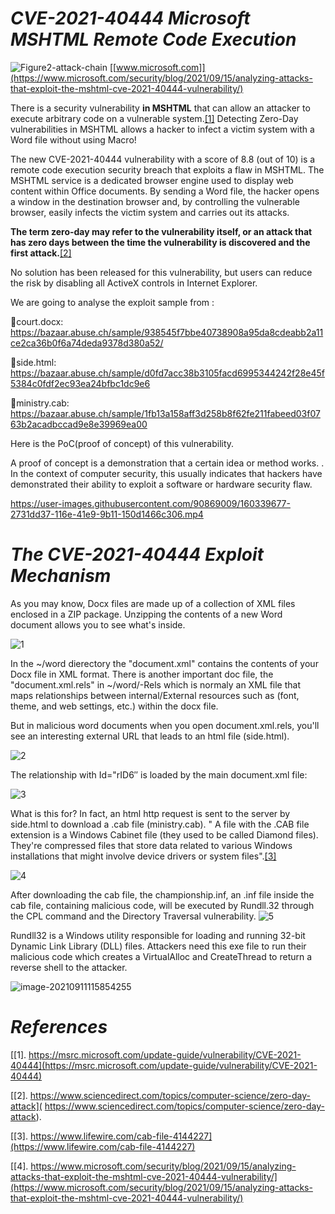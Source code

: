 # *CVE-2021-40444 Microsoft MSHTML Remote Code Execution*
![Figure2-attack-chain](https://user-images.githubusercontent.com/90869009/160360721-c4683036-9a13-437e-b574-818fd57a932a.png)
                                   [[www.microsoft.com]](https://www.microsoft.com/security/blog/2021/09/15/analyzing-attacks-that-exploit-the-mshtml-cve-2021-40444-vulnerability/)

There is a security vulnerability **in MSHTML** that can allow an attacker to execute arbitrary code on a vulnerable system.[[1]](https://msrc.microsoft.com/update-guide/vulnerability/CVE-2021-40444) Detecting Zero-Day vulnerabilities in MSHTML allows a hacker to infect a victim system with a Word file without using Macro!

The new CVE-2021-40444 vulnerability with a score of 8.8 (out of 10) is a remote code execution security breach that exploits a flaw in MSHTML. The MSHTML service is a dedicated browser engine used to display web content within Office documents. By sending a Word file, the hacker opens a window in the destination browser and, by controlling the vulnerable browser, easily infects the victim system and carries out its attacks.

**The term zero-day may refer to the vulnerability itself, or an attack that has zero days between the time the vulnerability is discovered and the first attack.**[[2]](https://krebsonsecurity.com/2021/09/microsoft-attackers-exploiting-windows-zero-day-flaw)

No solution has been released for this vulnerability, but users can reduce the risk by disabling all ActiveX controls in Internet Explorer.


We are going to analyse the exploit sample from :

📌court.docx: https://bazaar.abuse.ch/sample/938545f7bbe40738908a95da8cdeabb2a11ce2ca36b0f6a74deda9378d380a52/

📌side.html: https://bazaar.abuse.ch/sample/d0fd7acc38b3105facd6995344242f28e45f5384c0fdf2ec93ea24bfbc1dc9e6

📌ministry.cab: https://bazaar.abuse.ch/sample/1fb13a158aff3d258b8f62fe211fabeed03f0763b2acadbccad9e8e39969ea00

Here is the PoC(proof of concept) of this vulnerability.

A proof of concept is a demonstration that a certain idea or method works. . In the context of computer security, this usually indicates that hackers have demonstrated their ability to exploit a software or hardware security flaw. 

https://user-images.githubusercontent.com/90869009/160339677-2731dd37-116e-41e9-9b11-150d1466c306.mp4


# *The CVE-2021-40444 Exploit Mechanism*

As you may know, Docx files are made up of a collection of XML files enclosed in a ZIP package. Unzipping the contents of a new Word document allows you to see what's inside.

![1](https://user-images.githubusercontent.com/90869009/160325889-18092c10-3ef7-4664-b85c-6e3a0eb9a33f.jpg)

In the ~/word dierectory the  "document.xml" contains the contents of your Docx file in XML format. There is another important doc file, the "document.xml.rels" in ~/word/-Rels  which is normaly an  XML file that maps relationships between internal/External resources such as (font, theme, and web settings, etc.) within the docx file. 

But in malicious word documents when you open document.xml.rels, you'll see an interesting external URL that leads to an html file (side.html). 

![2](https://user-images.githubusercontent.com/90869009/160345733-16d6bafb-4c18-489f-94cf-f27b573172ca.jpg)


The relationship with Id="rID6″ is loaded by the main document.xml file:

![3](https://user-images.githubusercontent.com/90869009/160345152-c46d78e5-156a-4445-a816-62cd644f559a.jpg)

What is this for? In fact, an html http request is sent to the server by side.html to download a .cab file (ministry.cab). " A file with the .CAB file extension is a Windows Cabinet file (they used to be called Diamond files). They're compressed files that store data related to various Windows installations that might involve device drivers or system files".[[3]](https://www.lifewire.com/cab-file-4144227)

![4](https://user-images.githubusercontent.com/90869009/160354082-c449fe4a-532e-49a3-947b-195443d8330a.jpg)

After downloading the cab file, the championship.inf, an .inf file inside the cab file, containing malicious code, will be executed by Rundll.32  through the CPL command and the  Directory Traversal vulnerability.
![5](https://user-images.githubusercontent.com/90869009/160354128-9284f439-07e5-4c92-ab3a-5c8ec440372d.jpg)

Rundll32 is a Windows utility responsible for loading and running 32-bit Dynamic Link Library (DLL) files. Attackers need this exe file to run their malicious code which  creates a VirtualAlloc and CreateThread to return a reverse shell to the attacker.

![image-20210911115854255](https://user-images.githubusercontent.com/90869009/160362570-f3a63451-f009-4bf7-b979-95c41493eee8.png)


 # *References*
 [[1]. https://msrc.microsoft.com/update-guide/vulnerability/CVE-2021-40444](https://msrc.microsoft.com/update-guide/vulnerability/CVE-2021-40444)
 
 [[2].  https://www.sciencedirect.com/topics/computer-science/zero-day-attack]( https://www.sciencedirect.com/topics/computer-science/zero-day-attack).

 [[3]. https://www.lifewire.com/cab-file-4144227](https://www.lifewire.com/cab-file-4144227)
 
 [[4]. https://www.microsoft.com/security/blog/2021/09/15/analyzing-attacks-that-exploit-the-mshtml-cve-2021-40444-vulnerability/](https://www.microsoft.com/security/blog/2021/09/15/analyzing-attacks-that-exploit-the-mshtml-cve-2021-40444-vulnerability/)






